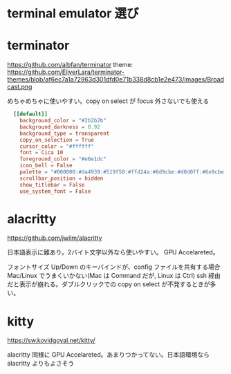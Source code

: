 terminal emulator 選び
=====


# terminator

https://github.com/albfan/terminator
theme: https://github.com/EliverLara/terminator-themes/blob/af6ec7a1a72963d301dfd0e71b338d8cb1e2e473/images/Broadcast.png

めちゃめちゃに使いやすい。copy on select が focus 外さないでも使える


```toml
  [[default]]
    background_color = "#2b2b2b"
    background_darkness = 0.92
    background_type = transparent
    copy_on_selection = True
    cursor_color = "#ffffff"
    font = Cica 10
    foreground_color = "#e6e1dc"
    icon_bell = False
    palette = "#000000:#da4939:#519f50:#ffd24a:#6d9cbe:#d0d0ff:#6e9cbe:#ffffff:#555753:#ff7b6b:#83d182:#ffff7c:#9fcef0:#ffffff:#a0cef0:#ffffff"
    scrollbar_position = hidden
    show_titlebar = False
    use_system_font = False
```

# alacritty

https://github.com/jwilm/alacritty

日本語表示に難あり。2バイト文字以外なら使いやすい。
GPU Accelareted。

フォントサイズ Up/Down のキーバインドが、config ファイルを共有する場合 Mac/Linux でうまくいかない(Mac は Command だが, Linux は Ctrl)
ssh 経由だと表示が崩れる。ダブルクリックでの copy on select が不発するときが多い。

# kitty

https://sw.kovidgoyal.net/kitty/

alacritty 同様に GPU Accelareted。あまりつかってない。日本語環境なら alacritty よりもよさそう

